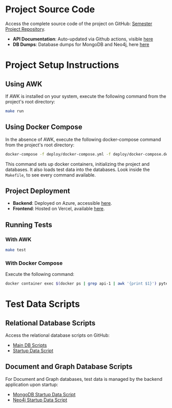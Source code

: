 
# Project Source Code

Access the complete source code of the project on GitHub: [Semester Project Repository](https://github.com/kea-semester-1/Semester-Project).

- **API Documentation**: Auto-updated via Github actions, visible [here](https://github.com/kea-semester-1/Semester-Project/blob/main/docs/API_DOCUMENTATION.md)
- **DB Dumps**: Database dumps for MongoDB and Neo4j, here [here](https://github.com/kea-semester-1/Semester-Project/tree/main/db-dumps)

# Project Setup Instructions

## Using AWK

If AWK is installed on your system, execute the following command from the project's root directory:

```bash
make run
```


## Using Docker Compose

In the absence of AWK, execute the following docker-compose command from the project's root directory:

```bash
docker-compose -f deploy/docker-compose.yml -f deploy/docker-compose.dev.yml --project-directory . up --build
```


This command sets up docker containers, initializing the project and databases. It also loads test data into the databases.
Look inside the `Makefile`, to see every command available.

## Project Deployment

- **Backend**: Deployed on Azure, accessible [here](https://rpg-project.azurewebsites.net/api/docs).
- **Frontend**: Hosted on Vercel, available [here](https://semester-project-rd6f6hfc2-m-n-ms.vercel.app/login).

## Running Tests

### With AWK

```bash
make test
```

### With Docker Compose

Execute the following command:

```bash
docker container exec $(docker ps | grep api-1 | awk '{print $1}') pytest ./rpg_api/tests/pytest -s
```

# Test Data Scripts

## Relational Database Scripts

Access the relational database scripts on GitHub:
- [Main DB Scripts](https://github.com/kea-semester-1/Semester-Project/tree/main/db-scripts)
- [Startup Data Script](https://github.com/kea-semester-1/Semester-Project/blob/main/rpg_api/web/startup_data_pg.py)

## Document and Graph Database Scripts

For Document and Graph databases, test data is managed by the backend application upon startup:
- [MongoDB Startup Data Script](https://github.com/kea-semester-1/Semester-Project/blob/main/rpg_api/web/startup_data_mongo.py)
- [Neo4j Startup Data Script](https://github.com/kea-semester-1/Semester-Project/blob/main/rpg_api/web/startup_data_neo4j.py)
```
